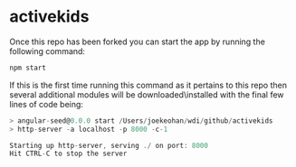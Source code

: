 # activekids

Once this repo has been forked you can start the app by running the following command:

```javascript
npm start
```
If this is the first time running this command as it pertains to this repo then several additional modules will be downloaded\installed with the final few lines of code being:
```javascript
> angular-seed@0.0.0 start /Users/joekeohan/wdi/github/activekids
> http-server -a localhost -p 8000 -c-1

Starting up http-server, serving ./ on port: 8000
Hit CTRL-C to stop the server
```
